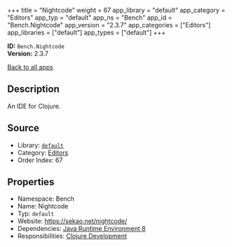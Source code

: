 ﻿+++
title = "Nightcode"
weight = 67
app_library = "default"
app_category = "Editors"
app_typ = "default"
app_ns = "Bench"
app_id = "Bench.Nightcode"
app_version = "2.3.7"
app_categories = ["Editors"]
app_libraries = ["default"]
app_types = ["default"]
+++

**ID:** `Bench.Nightcode`  
**Version:** 2.3.7  
<!--more-->

[Back to all apps](/apps/)

## Description
An IDE for Clojure.

## Source

* Library: [`default`](/app_libraries/default)
* Category: [Editors](/app_categories/editors)
* Order Index: 67

## Properties

* Namespace: Bench
* Name: Nightcode
* Typ: `default`
* Website: <https://sekao.net/nightcode/>
* Dependencies: [Java Runtime Environment 8](/apps/Bench.JRE8)
* Responsibilities: [Clojure Development](/apps/Bench.Group.ClojureDevelopment)

